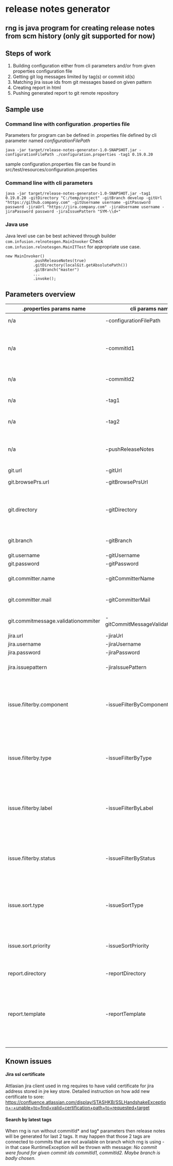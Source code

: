# release notes generator

## rng is java program for creating release notes from scm history (only git supported for now)

## Steps of work

1. Building configuration either from cli parameters and/or from given properties configuration file
2. Getting git log messages limited by tag(s) or commit id(s)
3. Matching jira issue ids from git messages based on given pattern
4. Creating report in html
5. Pushing generated report to git remote repository

## Sample use

### Command line with configuration .properties file
Parameters for program can be defined in .properties file defined by cli parameter named _configurationFilePath_

	java -jar target/release-notes-generator-1.0-SNAPSHOT.jar -configurationFilePath ./configuration.properties -tag1 0.19.0.20
sample configuration.properties file can be found in src/test/resources/configuration.properties

### Command line with cli parameters
	java -jar target/release-notes-generator-1.0-SNAPSHOT.jar -tag1 0.19.0.20 -gitDirectory "C:/temp/project" -gitBranch develop -gitUrl "https://github.company.com" -gitUsername username -gitPassword password -jiraUrl "https://jira.company.com" -jiraUsername username -jiraPassword password -jiraIssuePattern "SYM-\\d+"

### Java use
Java level use can be best achieved through builder ```com.infusion.relnotesgen.MainInvoker```
Check ```com.infusion.relnotesgen.MainITTest``` for appropriate use case.

	new MainInvoker()
                .pushReleaseNotes(true)
                .gitDirectory(localGit.getAbsolutePath())
                .gitBranch("master")
				...
                .invoke();

## Parameters overview

| .properties params name   | cli params name				| description         | example value |
 -------------------------- | ----------------------------- | ------------------  | ------ |
| n/a    					| -configurationFilePath  		| path to properties file with configuration params | ./../configuration.properties |
| n/a	 					| -commitId1            		| commit id 1st marker, determines from which commit in scm history should be taken. If commitId2 is null then all newest commits will be taken till commitId1 | d7ee6e45a9458bf1e5f483b7286246455462be73 |
| n/a	 					| -commitId2 					| commit id 2nd marker, history in scm will be read from commitId1 till commitId2. | d7ee6e45a9458bf1e5f483b7286246455462be73 |
| n/a	 					| -tag1 						| tag 1 name - connected commit to given tag will serve as commitId1 parameter | 1.0.0 |
| n/a	 			   		| -tag2 						| tag 2 name - connected commit to given tag will serve as commitId2 parameter | 1.0.0 |
| n/a	 			     	| -pushReleaseNotes 			| boolean parameter, define should push to remote repository under 'releases/version_number.html' should be performed | |
| git.url         			| -gitUrl 						| URL to git repository | https://stash.infusion.com/scm/en/symphony.git |
| git.browsePrs.url         | -gitBrowsePrsUrl 				| URL to browse git repository | stash.infusion.com/projects/EN/repos/harmony/pull-requests/ |
| git.directory    			| -gitDirectory 				| Path under which git repository is held localy. If none exists it will be cloned under this location. Directory structure will be created if it doesn't exist | C:/temp/testsymphony |
| git.branch       			| -gitBranch 					| Branch name from where scm history will be read and release notes will be pushed | develop |
| git.username      		| -gitUsername 					| Git username | johnny |
| git.password     			| -gitPassword 					| Git password | passw0rd123 |
| git.committer.name      	| -gitCommitterName 			| Sometimes it's needed to define this to pass validation rules on push operation | 'Johnny Bravo' |
| git.committer.mail  		| -gitCommitterMail 			| Sometimes it's needed to define this to pass validation rules on push operation | johnny@hairs.com |
| git.commitmessage.validationommiter | -gitCommitMessageValidationOmmiter | Suffix that will be appended to commit message under which release notes are commited | '#skipvalidation' |
| jira.url      			| -jiraUrl 						| URL to jira | https://ensemble.atlassian.net |
| jira.username   			| -jiraUsername 				| Jira username | johnny  |
| jira.password   			| -jiraPassword 				| Jira password | passw0rd123  |
| jira.issuepattern   		| -jiraIssuePattern 			| Pattern from which jira issue's id will be search in scm commit messages | SYM-\d+ |
| issue.filterby.component	| -issueFilterByComponent 		| List of jira's component's name separated by ',' if defined only issues that has at least one of those component will be in release notes (exacly jira's component's name must contains ignore case given here component) | System 1,veryImportan,Something something |
| issue.filterby.type		| -issueFilterByType 			| List of jira's issue type's name separated by ',' if defined only issues that has at least one of those type will be in release notes (defined here type name must exacly (ignore case) match type name of issues in jira) | New Feature,Bug,Technical Task |
| issue.filterby.label		| -issueFilterByLabel 			| List of jira's labels separated by ',' if defined only issues that has at least one of those labels will be in release notes (exacly jira's label's name must contains ignore case given here label) | label1,label2,label3 |
| issue.filterby.status		| -issueFilterByStatus 			| List of jira's issue statuses name separated by ',' if defined only issues that has one of those status will be in release notes (defined here status name must exacly (ignore case) match status name of issues in jira) | Ready for QA,Released,Done |
| issue.sort.type			| -issueSortType 				| Defines sort order of issues by type - issues are provided in report template context as map where key is issue type and value is list of issues with that type, this map is sorted | New Feature,Bug |
| issue.sort.priority		| -issueSortPriority 			| In report template issues are provided as map where key is issue type and value is list of issue with that type, this parameter defines order in list of issues | Highest,High,Medium,Low,Lowest |
| report.directory			| -reportDirectory 				| Directory where release notes will be saved | C:/temp |
| report.template			| -reportTemplate 				| Path to external template for release notes. Freemarker is used as template engine. Variables provided in context: \$\{issues\} - map of issues where key is issue type and value list of issues; \$\{jiraUrl\} - url to jira; \$\{version\} - version for which release notes are generated | C:/releaseNotes/template.ftl |


## Known issues

#### Jira ssl certificate
Attlasian jira client used in rng requires to have valid certificate for jira address stored in jre key store.
Detailed instruction on how add new certificate to sore:
https://confluence.atlassian.com/display/STASHKB/SSLHandshakeException+-+unable+to+find+valid+certification+path+to+requested+target

#### Search by latest tags
When rng is run without commitId\* and tag\* parameters then release notes will be generated for last 2 tags.
It may happen that those 2 tags are connected to commits that are not available on branch which rng is using - in that case RuntimeException will be thrown with message:
_No commit were found for given commit ids commitId1, commitId2. Maybe branch is badly chosen._
